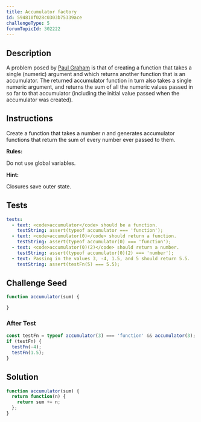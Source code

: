 ```yaml
---
title: Accumulator factory
id: 594810f028c0303b75339ace
challengeType: 5
forumTopicId: 302222
---
```


## Description

<section id='description'>

A problem posed by [Paul Graham](https://en.wikipedia.org/wiki/Paul_Graham_(programmer)) is that of creating a function that takes a single (numeric) argument and which returns another function that is an accumulator. The returned accumulator function in turn also takes a single numeric argument, and returns the sum of all the numeric values passed in so far to that accumulator (including the initial value passed when the accumulator was created).

</section>

## Instructions

<section id='instructions'>

Create a function that takes a number $n$ and generates accumulator functions that return the sum of every number ever passed to them.

**Rules:**

Do not use global variables.

**Hint:**

Closures save outer state.

</section>

## Tests

<section id='tests'>

```yml
tests:
  - text: <code>accumulator</code> should be a function.
    testString: assert(typeof accumulator === 'function');
  - text: <code>accumulator(0)</code> should return a function.
    testString: assert(typeof accumulator(0) === 'function');
  - text: <code>accumulator(0)(2)</code> should return a number.
    testString: assert(typeof accumulator(0)(2) === 'number');
  - text: Passing in the values 3, -4, 1.5, and 5 should return 5.5.
    testString: assert(testFn(5) === 5.5);

```

</section>

## Challenge Seed

<section id='challengeSeed'>

<div id='js-seed'>

```js
function accumulator(sum) {

}
```

</div>

### After Test

<div id='js-teardown'>

```js
const testFn = typeof accumulator(3) === 'function' && accumulator(3);
if (testFn) {
  testFn(-4);
  testFn(1.5);
}
```

</div>

</section>

## Solution

<section id='solution'>

```js
function accumulator(sum) {
  return function(n) {
    return sum += n;
  };
}

```

</section>
